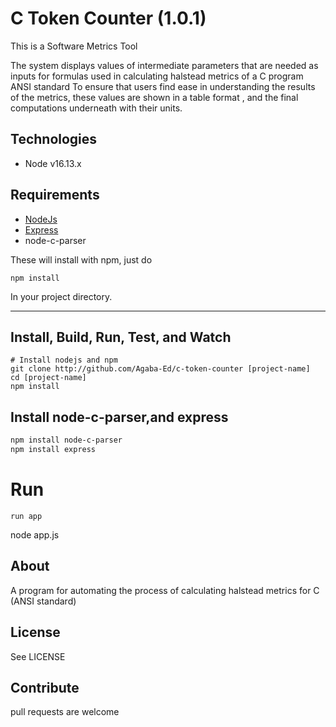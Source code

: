 # C Token Counter (1.0.1)

This is a Software Metrics Tool

The system displays values of intermediate parameters that are needed as inputs for formulas used in calculating halstead metrics of a C program ANSI standard
To ensure that users find ease in understanding the results of the metrics, these values are shown in a table format , and the final computations underneath with their units.

## Technologies

* Node v16.13.x

## Requirements

* [NodeJs](http://nodejs.org)
* [Express](http://expressjs.com)
* node-c-parser

These will install with npm, just do

```
npm install
```

In your project directory.

---

## Install, Build, Run, Test, and Watch

```
# Install nodejs and npm
git clone http://github.com/Agaba-Ed/c-token-counter [project-name]
cd [project-name]
npm install
```

## Install node-c-parser,and express

``` sh
npm install node-c-parser
npm install express
```

# Run

```
run app
```
node app.js


## About
A program for automating the process of calculating halstead metrics for C (ANSI standard)


## License

See LICENSE

## Contribute

pull requests are welcome
